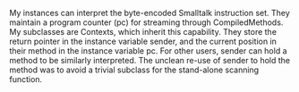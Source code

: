 My instances can interpret the byte-encoded Smalltalk instruction set. They maintain a program counter (pc) for streaming through CompiledMethods. My subclasses are Contexts, which inherit this capability. They store the return pointer in the instance variable sender, and the current position in their method in the instance variable pc. For other users, sender can hold a method to be similarly interpreted. The unclean re-use of sender to hold the method was to avoid a trivial subclass for the stand-alone scanning function.